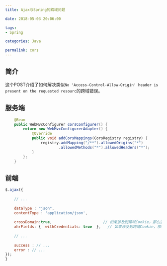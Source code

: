 ```yaml
---
title: Ajax与Spring的跨域问题

date: 2018-05-03 20:06:00

tags:
- Spring

categories: Java

permalink: cors
---
```


## 简介

这个POST介绍了如何解决类似`No 'Access-Control-Allow-Origin' header is present on the requested resourc`的跨域错误。



## 服务端

~~~java
    @Bean
    public WebMvcConfigurer corsConfigurer() {
        return new WebMvcConfigurerAdapter() {
            @Override
            public void addCorsMappings(CorsRegistry registry) {
                registry.addMapping("/**").allowedOrigins("*")
                        .allowedMethods("*").allowedHeaders("*");
            }
        };
    }
~~~



## 前端

~~~javascript
$.ajax({
    
    // ...
    
    dataType : "json",
    contentType : 'application/json',
    
    crossDomain:true,						// 如果涉及到跨域Cookie，那么这项是必须的
    xhrFields: {  withCredentials: true  },   // 如果涉及到跨域Cookie，那么这项也是必须的
    
    // ...
    
    success : // ...
    error : // ...
});
}
~~~

